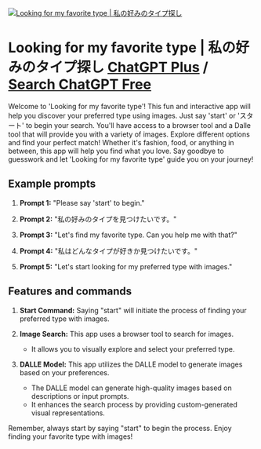 
[![Looking for my favorite type | 私の好みのタイプ探し](https://files.oaiusercontent.com/file-WJFPqhex3mSQuKI9n4DwigNA?se=2123-10-18T10%3A42%3A56Z&sp=r&sv=2021-08-06&sr=b&rscc=max-age%3D31536000%2C%20immutable&rscd=attachment%3B%20filename%3De8b1a39f-bdaa-4196-94bc-c70253f2e792.png&sig=aAZ1T4Hn3jEHG0cBAqhMQegtagsvCDM7/Bg87cQ5/qk%3D)](https://chat.openai.com/g/g-0qGiZRyI4-looking-for-my-favorite-type-si-nohao-minotaiputan-si)

# Looking for my favorite type | 私の好みのタイプ探し [ChatGPT Plus](https://chat.openai.com/g/g-0qGiZRyI4-looking-for-my-favorite-type-si-nohao-minotaiputan-si) / [Search ChatGPT Free](https://gptcall.net/index.html#/?search=Looking%20for%20my%20favorite%20type%20%7C%20%E7%A7%81%E3%81%AE%E5%A5%BD%E3%81%BF%E3%81%AE%E3%82%BF%E3%82%A4%E3%83%97%E6%8E%A2%E3%81%97)

Welcome to 'Looking for my favorite type'! This fun and interactive app will help you discover your preferred type using images. Just say 'start' or 'スタート' to begin your search. You'll have access to a browser tool and a Dalle tool that will provide you with a variety of images. Explore different options and find your perfect match! Whether it's fashion, food, or anything in between, this app will help you find what you love. Say goodbye to guesswork and let 'Looking for my favorite type' guide you on your journey!

## Example prompts

1. **Prompt 1:** "Please say 'start' to begin."

2. **Prompt 2:** "私の好みのタイプを見つけたいです。"

3. **Prompt 3:** "Let's find my favorite type. Can you help me with that?"

4. **Prompt 4:** "私はどんなタイプが好きか見つけたいです。"

5. **Prompt 5:** "Let's start looking for my preferred type with images."

## Features and commands

1. **Start Command:** Saying "start" will initiate the process of finding your preferred type with images.

2. **Image Search:** This app uses a browser tool to search for images.
    - It allows you to visually explore and select your preferred type.

3. **DALLE Model:** This app utilizes the DALLE model to generate images based on your preferences.
    - The DALLE model can generate high-quality images based on descriptions or input prompts.
    - It enhances the search process by providing custom-generated visual representations.

Remember, always start by saying "start" to begin the process. Enjoy finding your favorite type with images!


